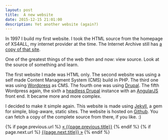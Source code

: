 ```yaml
---
layout: post
title:  A new website
date: 2015-12-15 21:01:00
description: Yet another website (again?)
---
```

In 1997 I build my first website. I took the HTML source from the homepage of XS4ALL, my internet provider at the time. The Internet Archive still has <a href="https://web.archive.org/web/19980210114416/http://www.xs4all.nl/">a copy of that site</a>.

One of the greatest things of the web then and now: view source. Look at the source of something and learn.

The first website I made was HTML only. The second website was using a self made Content Managment System (CMS) build in PHP. The third one was using <a href="https://wordpress.org/">Wordpress</a> as CMS. The fourth one was using <a href="https://www.drupal.org/">Drupal</a>. The fifth Wordpress again, the sixth a <a href="https://groups.drupal.org/headless-drupal">headless Drupal</a> instance with an <a href="https://angularjs.org/">AngularJS</a> front end. It became more and more complex.

I decided to make it simple again. This website is made using <a href="https://jekyllrb.com/">Jekyll</a>, a gem for simple, blog-aware, static sites. The website is hosted on <a href="https://github.com/jooplaan/jooplaan.github.io">Github</a>. You can fetch a copy of the complete source from there, if you like. :)

<div class="PageNavigation">
  {% if page.previous.url %}
    <a class="prev" href="{{page.previous.id}}/">&laquo; {{page.previous.title}}</a>
  {% endif %}
  {% if page.next.url %}
    <a class="next" href="{{page.next.id}}/">{{page.next.title}} &raquo;</a>
  {% endif %}
</div>
